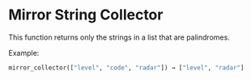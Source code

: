 # Mirror String Collector

This function returns only the strings in a list that are palindromes.

Example:

```python
mirror_collector(["level", "code", "radar"]) → ["level", "radar"]
